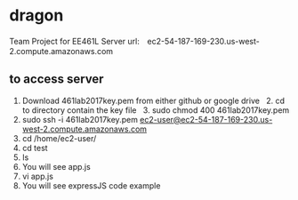 # dragon
Team Project for EE461L
Server url:　ec2-54-187-169-230.us-west-2.compute.amazonaws.com
## to access server
   1. Download 461lab2017key.pem from either github or google drive
   2. cd to directory contain the key file
   3. sudo chmod 400 461lab2017key.pem
   4. sudo ssh -i 461lab2017key.pem ec2-user@ec2-54-187-169-230.us-west-2.compute.amazonaws.com
   5. cd /home/ec2-user/
   6. cd test
   7. ls
   8. You will see app.js
   9. vi app.js 
   10. You will see expressJS code example
